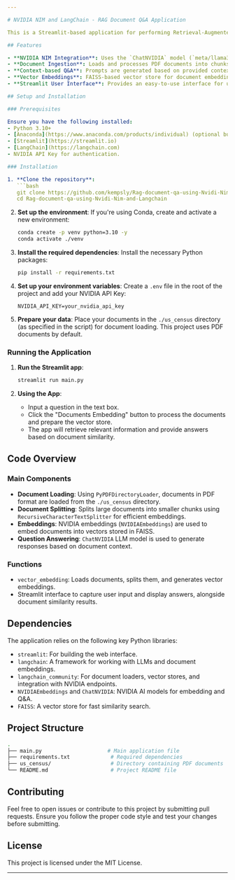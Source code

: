 ```yaml
---

# NVIDIA NIM and LangChain - RAG Document Q&A Application

This is a Streamlit-based application for performing Retrieval-Augmented Generation (RAG) to answer questions based on document data using NVIDIA's Natural Language Processing (NLP) Model (`NVIDIAEmbeddings` and `ChatNVIDIA`). This application utilizes LangChain components to build document loaders, embeddings, and a vector database using FAISS, enabling Q&A from loaded documents.

## Features

- **NVIDIA NIM Integration**: Uses the `ChatNVIDIA` model (`meta/llama3-70b-instruct`) for answering questions based on document context.
- **Document Ingestion**: Loads and processes PDF documents into chunks for embedding using FAISS.
- **Context-based Q&A**: Prompts are generated based on provided context from the ingested documents.
- **Vector Embeddings**: FAISS-based vector store for document embedding and similarity-based retrieval.
- **Streamlit User Interface**: Provides an easy-to-use interface for users to input questions and view answers based on document search results.

## Setup and Installation

### Prerequisites

Ensure you have the following installed:
- Python 3.10+
- [Anaconda](https://www.anaconda.com/products/individual) (optional but recommended)
- [Streamlit](https://streamlit.io)
- [LangChain](https://langchain.com)
- NVIDIA API Key for authentication.

### Installation

1. **Clone the repository**:
   ```bash
   git clone https://github.com/kempsly/Rag-document-qa-using-Nvidi-Nim-and-Langchain.git
   cd Rag-document-qa-using-Nvidi-Nim-and-Langchain
   ```

2. **Set up the environment**:
   If you're using Conda, create and activate a new environment:
   ```bash
   conda create -p venv python=3.10 -y
   conda activate ./venv
   ```

3. **Install the required dependencies**:
   Install the necessary Python packages:
   ```bash
   pip install -r requirements.txt
   ```

4. **Set up your environment variables**:
   Create a `.env` file in the root of the project and add your NVIDIA API Key:
   ```env
   NVIDIA_API_KEY=your_nvidia_api_key
   ```

5. **Prepare your data**:
   Place your documents in the `./us_census` directory (as specified in the script) for document loading. This project uses PDF documents by default.

### Running the Application

1. **Run the Streamlit app**:
   ```bash
   streamlit run main.py
   ```

2. **Using the App**:
   - Input a question in the text box.
   - Click the "Documents Embedding" button to process the documents and prepare the vector store.
   - The app will retrieve relevant information and provide answers based on document similarity.

## Code Overview

### Main Components

- **Document Loading**: Using `PyPDFDirectoryLoader`, documents in PDF format are loaded from the `./us_census` directory.
- **Document Splitting**: Splits large documents into smaller chunks using `RecursiveCharacterTextSplitter` for efficient embeddings.
- **Embeddings**: NVIDIA embeddings (`NVIDIAEmbeddings`) are used to embed documents into vectors stored in FAISS.
- **Question Answering**: `ChatNVIDIA` LLM model is used to generate responses based on document context.

### Functions

- `vector_embedding`: Loads documents, splits them, and generates vector embeddings.
- Streamlit interface to capture user input and display answers, alongside document similarity results.

## Dependencies

The application relies on the following key Python libraries:

- `streamlit`: For building the web interface.
- `langchain`: A framework for working with LLMs and document embeddings.
- `langchain_community`: For document loaders, vector stores, and integration with NVIDIA endpoints.
- `NVIDIAEmbeddings` and `ChatNVIDIA`: NVIDIA AI models for embedding and Q&A.
- `FAISS`: A vector store for fast similarity search.

## Project Structure

```bash
.
├── main.py                     # Main application file
├── requirements.txt             # Required dependencies
├── us_census/                   # Directory containing PDF documents
└── README.md                    # Project README file
```

## Contributing

Feel free to open issues or contribute to this project by submitting pull requests. Ensure you follow the proper code style and test your changes before submitting.

## License

This project is licensed under the MIT License.

---
```

